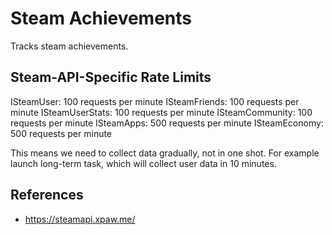 # Steam Achievements
Tracks steam achievements.

## Steam-API-Specific Rate Limits
ISteamUser: 100 requests per minute
ISteamFriends: 100 requests per minute
ISteamUserStats: 100 requests per minute
ISteamCommunity: 100 requests per minute
ISteamApps: 500 requests per minute
ISteamEconomy: 500 requests per minute

This means we need to collect data gradually, not in one shot. For example launch long-term task, which will collect user data in 10 minutes.

## References
* https://steamapi.xpaw.me/
